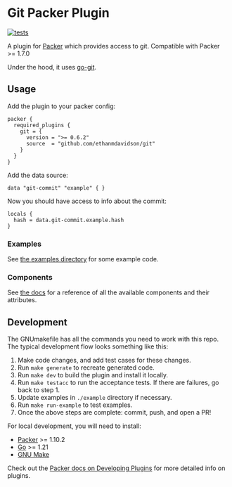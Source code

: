 # Git Packer Plugin

[![tests](https://github.com/ethanmdavidson/packer-plugin-git/actions/workflows/run-tests.yml/badge.svg)](https://github.com/ethanmdavidson/packer-plugin-git/actions/workflows/run-tests.yml)

A plugin for [Packer](https://www.packer.io/) which provides access to git. Compatible with Packer >= 1.7.0

Under the hood, it uses [go-git](https://github.com/go-git/go-git).

## Usage

Add the plugin to your packer config:

```hcl
packer {
  required_plugins {
    git = {
      version = ">= 0.6.2"
      source  = "github.com/ethanmdavidson/git"
    }
  }
}
```

Add the data source:

```hcl
data "git-commit" "example" { }
```

Now you should have access to info about the commit:

```hcl
locals {
  hash = data.git-commit.example.hash
}
```

### Examples

See [the examples directory](example) for some example code.

### Components

See [the docs](docs/README.md) for a reference of all the available
components and their attributes.

## Development

The GNUmakefile has all the commands you need to work with this repo.
The typical development flow looks something like this:

1) Make code changes, and add test cases for these changes.
2) Run `make generate` to recreate generated code.
2) Run `make dev` to build the plugin and install it locally.
3) Run `make testacc` to run the acceptance tests. If there are failures, go back to step 1.
4) Update examples in `./example` directory if necessary.
5) Run `make run-example` to test examples.
6) Once the above steps are complete: commit, push, and open a PR!

For local development, you will need to install:
- [Packer](https://learn.hashicorp.com/tutorials/packer/get-started-install-cli) >= 1.10.2
- [Go](https://golang.org/doc/install) >= 1.21
- [GNU Make](https://www.gnu.org/software/make/)

Check out the [Packer docs on Developing Plugins](https://developer.hashicorp.com/packer/docs/plugins/creation)
for more detailed info on plugins.

